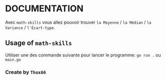 # DOCUMENTATION 

Avec `math-skills` vous allez pouvoir trouver `la Moyenne` / `la Médian` / `la Variance` / `l'Écart-type`.


## Usage of `math-skills`

Utiliser une des commande suivante pour lancer le programme: 
`go run .` ou `main.go`

### Create by `Thox66`


